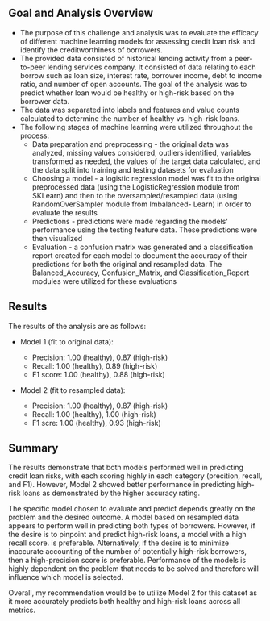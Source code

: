 ## Goal and Analysis Overview

- The purpose of this challenge and analysis was to evaluate the efficacy of different machine learning models for assessing credit loan risk and identify the creditworthiness of borrowers.  
- The provided data consisted of historical lending activity from a peer-to-peer lending services company.  It consisted of data relating to each borrow such as loan size, interest rate, borrower income, debt to income ratio, and number of open accounts.  The goal of the analysis was to predict whether loan would be healthy or high-risk based on the borrower data.  
- The data was separated into labels and features and value counts calculated to determine the number of healthy vs. high-risk loans.  
- The following stages of machine learning were utilized throughout the process:
  - Data preparation and preprocessing - the original data was analyzed, missing           values considered, outliers identified, variables transformed as needed, the           values of the target data calculated, and the data split into training and 
    testing datasets for evaluation
  - Choosing a model - a logistic regression model was fit to the original                 preprocessed data (using the LogisticRegression module from SKLearn) and then to       the oversampled/resampled data (using RandomOverSampler module from Imbalanced-       Learn) in order to evaluate the results
  - Predictions - predictions were made regarding the models' performance using the       testing feature data.  These predictions were then visualized
  - Evaluation - a confusion matrix was generated and a classification report created     for each model to document the accuracy of their predictions for both the original     and resampled data.  The Balanced_Accuracy, Confusion_Matrix, and                     Classification_Report modules were utilized for these evaluations

## Results

The results of the analysis are as follows: 

  - Model 1 (fit to original data):
    - Precision: 1.00 (healthy), 0.87 (high-risk)
    - Recall: 1.00 (healthy), 0.89 (high-risk)
    - F1 score: 1.00 (healthy), 0.88 (high-risk)

  - Model 2 (fit to resampled data):
    - Precision: 1.00 (healthy), 0.87 (high-risk)
    - Recall: 1.00 (healthy), 1.00 (high-risk)
    - F1 scre: 1.00 (healthy), 0.93 (high-risk)

## Summary

The results demonstrate that both models performed well in predicting credit loan risks, with each scoring highly in each category (precition, recall, and F1).  However, Model 2 showed better performance in predicting high-risk loans as demonstrated by the higher accuracy rating.  

The specific model chosen to evaluate and predict depends greatly on the problem and the desired outcome.  A model based on resampled data appears to perform well in predicting both types of borrowers.  However, if the desire is to pinpoint and predict high-risk loans, a model with a high recall score. is preferable.  Alternatively, if the desire is to minimize inaccurate accounting of the number of potentially high-risk borrowers, then a high-precision score is preferable.  Performance of the models is highly dependent on the problem that needs to be solved and therefore will influence which model is selected. 

Overall, my recommendation would be to utilize Model 2 for this dataset as it more accurately predicts both healthy and high-risk loans across all metrics.  

